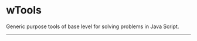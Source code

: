 # wTools

Generic purpose tools of base level for solving problems in Java Script.

_ _ _ _ _ _
























































































